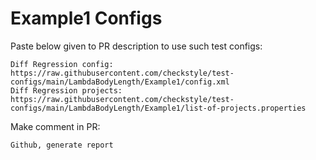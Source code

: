 # Example1 Configs
Paste below given to PR description to use such test configs:
```
Diff Regression config: https://raw.githubusercontent.com/checkstyle/test-configs/main/LambdaBodyLength/Example1/config.xml
Diff Regression projects: https://raw.githubusercontent.com/checkstyle/test-configs/main/LambdaBodyLength/Example1/list-of-projects.properties
```
Make comment in PR:
```
Github, generate report
```
